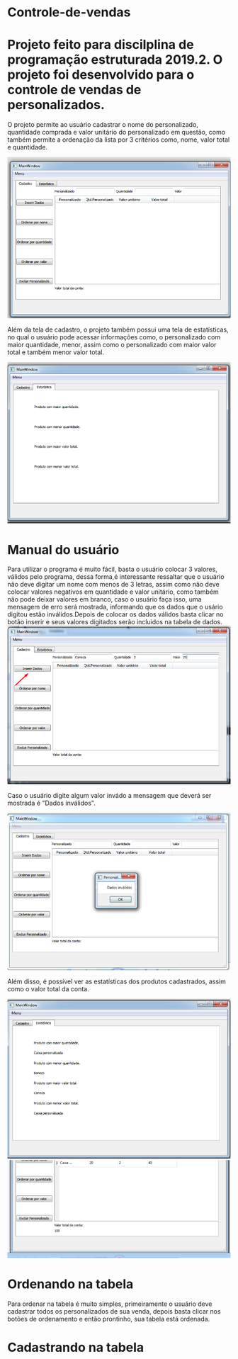 # Controle-de-vendas
<h1> Projeto feito para discilplina de programação estruturada 2019.2. O projeto foi desenvolvido para o controle de vendas de personalizados.</h1>
<p> O projeto permite ao usuário cadastrar o nome do personalizado, quantidade comprada e valor unitário do personalizado em questão, como também permite a ordenação da lista por 3 critérios como, nome, valor total e quantidade.</p>
<img src="imagem1.png"/>
<p> Além da tela de cadastro, o projeto também possui uma tela de estatísticas, no qual o usuário pode acessar informações como, o personalizado com maior quantidade, menor, assim como o personalizado com maior valor total e também menor valor total.</p> 
<img src="imagem2.png"/>
<h1> Manual do usuário</h1>
<p> Para utilizar o programa é muito fácil, basta o usuário colocar 3 valores, válidos pelo programa, dessa forma,é interessante ressaltar que o usuário não deve digitar um nome com menos de 3 letras, assim como não deve colocar valores negativos em quantidade e valor unitário, como também não pode deixar valores em branco, caso o usuário faça isso, uma mensagem de erro será mostrada, informando que os dados que o usário digitou estão inválidos.Depois de colocar os dados válidos basta clicar no botão inserir e seus valores digitados serão incluidos na tabela de dados.
<img src="imagem0.png"/>
<p> Caso o usuário  digite algum valor invádo a mensagem que deverá ser mostrada é "Dados inválidos". </p>
<img src="imagem.png"/>
<p> Além disso, é possível ver as estatísticas dos produtos cadastrados, assim como o valor total da conta.</p>
<img src="imagem4.png"/>
<img src="imagem9.png"/>
<h1> Ordenando na tabela </h1>
<p> Para ordenar na tabela é muito simples, primeiramente o usuário deve cadastrar todos os personalizados de sua venda, depois basta clicar nos botões de ordenamento e então prontinho, sua tabela está ordenada.</p>
<h1>Cadastrando na tabela</h1>
